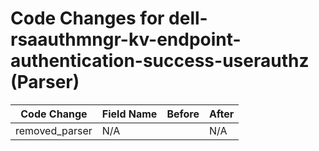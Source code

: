 # Code Changes for dell-rsaauthmngr-kv-endpoint-authentication-success-userauthz (Parser)

| Code Change | Field Name | Before | After |
|-------------|------------|--------|-------|
| removed_parser | N/A |  | N/A |
